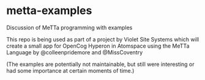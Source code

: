 # metta-examples
Discussion of MeTTa programming with examples

This repo is being used as part of a project by Violet Site Systems which will create a small app for OpenCog Hyperon in Atomspace using the MeTTa Language by @colleenpridemore and @MissCoventry

(The examples are potentially not maintainable, but still were interesting or had some importance at certain moments of time.)
